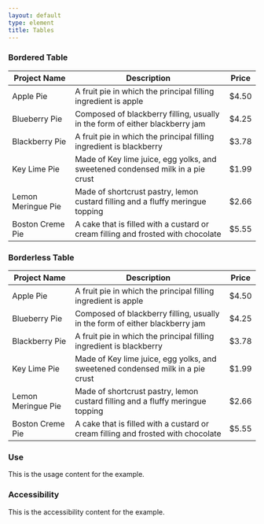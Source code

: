 ```yaml
---
layout: default
type: element
title: Tables
---
```


<div class="preview">

  <h3>Bordered Table</h3>

  <table class="usa-table-bordered">
    <thead>
      <tr>
        <th scope='col'>Project Name</th>
        <th scope='col'>Description</th>
        <th scope='col'>Price</th>
      </tr>
    </thead>
    <tbody>
      <tr>
        <td scope='row'>Apple Pie</td>
        <td>A fruit pie in which the principal filling ingredient is apple</td>
        <td>$4.50</td>
      </tr>
      <tr>
        <td scope='row'>Blueberry Pie</td>
        <td>Composed of blackberry filling, usually in the form of either blackberry jam</td>
        <td>$4.25</td>
      </tr>
      <tr>
        <td scope='row'>Blackberry Pie</td>
        <td>A fruit pie in which the principal filling ingredient is blackberry</td>
        <td>$3.78</td>
      </tr>
      <tr>
        <td scope='row'>Key Lime Pie</td>
        <td>Made of Key lime juice, egg yolks, and sweetened condensed milk in a pie crust</td>
        <td>$1.99</td>
      </tr>
      <tr>
        <td scope='row'>Lemon Meringue Pie</td>
        <td>Made of shortcrust pastry, lemon custard filling and a fluffy meringue topping</td>
        <td>$2.66</td>
      </tr>
      <tr>
        <td scope='row'>Boston Creme Pie</td>
        <td>A cake that is filled with a custard or cream filling and frosted with chocolate</td>
        <td>$5.55</td>
      </tr>      
    </tbody>
  </table>

  <h3>Borderless Table</h3>

  <table class="usa-table-borderless">
    <thead>
      <tr>
        <th scope='col'>Project Name</th>
        <th scope='col'>Description</th>
        <th scope='col'>Price</th>
      </tr>
    </thead>
    <tbody>
      <tr>
        <td scope='row'>Apple Pie</td>
        <td>A fruit pie in which the principal filling ingredient is apple</td>
        <td>$4.50</td>
      </tr>
      <tr>
        <td scope='row'>Blueberry Pie</td>
        <td>Composed of blackberry filling, usually in the form of either blackberry jam</td>
        <td>$4.25</td>
      </tr>
      <tr>
        <td scope='row'>Blackberry Pie</td>
        <td>A fruit pie in which the principal filling ingredient is blackberry</td>
        <td>$3.78</td>
      </tr>
      <tr>
        <td scope='row'>Key Lime Pie</td>
        <td>Made of Key lime juice, egg yolks, and sweetened condensed milk in a pie crust</td>
        <td>$1.99</td>
      </tr>
      <tr>
        <td scope='row'>Lemon Meringue Pie</td>
        <td>Made of shortcrust pastry, lemon custard filling and a fluffy meringue topping</td>
        <td>$2.66</td>
      </tr>
      <tr>
        <td scope='row'>Boston Creme Pie</td>
        <td>A cake that is filled with a custard or cream filling and frosted with chocolate</td>
        <td>$5.55</td>
      </tr>      
    </tbody>
  </table>

</div>

<div class="usa-grid">
  <div class="usa-width-one-half">
    <h3>Use</h3>
    <p>This is the usage content for the example.</p>
  </div>
  <div class="usa-width-one-half">
    <h3>Accessibility</h3>
    <p>This is the accessibility content for the example.</p>
  </div>  
</div>